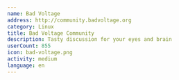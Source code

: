 ```yaml
---
name: Bad Voltage
address: http://community.badvoltage.org
category: Linux
title: Bad Voltage Community
description: Tasty discussion for your eyes and brain
userCount: 855
icon: bad-voltage.png
activity: medium
language: en
---
```

